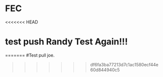# FEC

<<<<<<< HEAD

# test push Randy Test Again!!!
=======
#Test pull joe.
>>>>>>> df6fa3ba77213d7c1ac1580ecf44e60d844940c5
